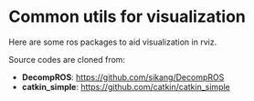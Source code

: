 # Common utils for visualization

Here are some ros packages to aid visualization in rviz.

Source codes are cloned from:
- **DecompROS**: https://github.com/sikang/DecompROS
- **catkin_simple**: https://github.com/catkin/catkin_simple